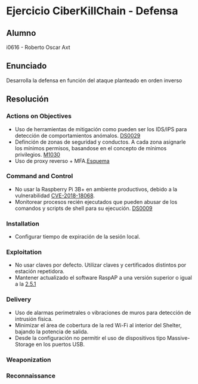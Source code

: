 # Ejercicio CiberKillChain - Defensa

## Alumno

i0616 - Roberto Oscar Axt

## Enunciado

Desarrolla la defensa en función del ataque planteado en orden inverso

## Resolución

### Actions on Objectives

- Uso de herramientas de mitigación como pueden ser los IDS/IPS para detección de comportamientos anómalos. [DS0029](https://attack.mitre.org/datasources/DS0029/)
- Definción de zonas de seguridad y conductos. A cada zona asignarle los mínimos permisos, basandose en el concepto de mínimos privilegios. [M1030](https://attack.mitre.org/mitigations/M1030/)
- Uso de proxy reverso + MFA.[Esquema](./SegmentacionRedes.jpg) 

### Command and Control

- No usar la Raspberry Pi 3B+ en ambiente productivos, debido a la vulnerabilidad [CVE-2018-18068](https://nvd.nist.gov/vuln/detail/CVE-2018-18068).
- Monitorear procesos recién ejecutados que pueden abusar de los comandos y scripts de shell para su ejecución. [DS0009](https://attack.mitre.org/datasources/DS0009/)

### Installation

- Configurar tiempo de expiración de la sesión local.

### Exploitation

- No usar claves por defecto. Utilizar claves y certificados distintos por estación repetidora.
- Mantener actualizado el software RaspAP a una versión superior o igual a la [2.5.1](https://github.com/RaspAP/raspap-webgui/releases/tag/2.5.1)

### Delivery

- Uso de alarmas perimetrales o vibraciones de muros para detección de intrusión física.
- Minimizar el área de cobertura de la red Wi-Fi al interior del Shelter, bajando la potencia de salida.
- Desde la configuración no permitir el uso de dispositivos tipo Massive-Storage en los puertos USB.
 
### Weaponization


### Reconnaissance